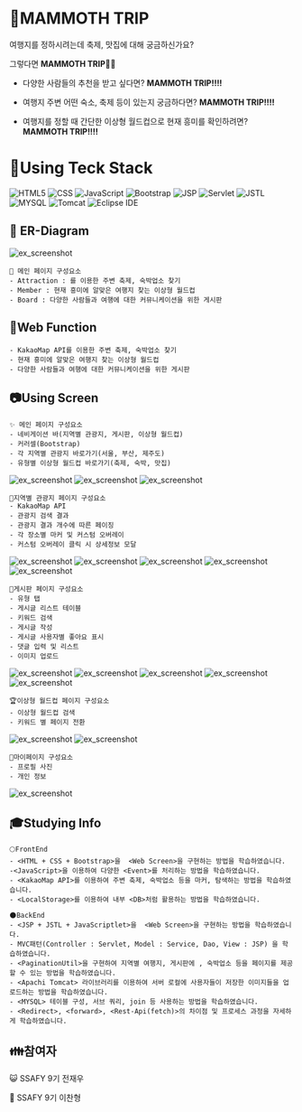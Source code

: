 # 🐘MAMMOTH TRIP

여행지를 정하시려는데 축제, 맛집에 대해 궁금하신가요?

그렇다면 **MAMMOTH TRIP**👋👋

- 다양한 사람들의 추천을 받고 싶다면? **MAMMOTH TRIP!!!!**

- 여행지 주변 어떤 숙소, 축제 등이 있는지 궁금하다면? **MAMMOTH TRIP!!!!**

- 여행지를 정할 때 간단한 이상형 월드컵으로 현재 흥미를 확인하려면? **MAMMOTH TRIP!!!!**


# 🔨Using Teck Stack
![HTML5](https://img.shields.io/badge/HTML5-E34F26.svg?&style=for-the-badge&logo=HTML5&logoColor=white)
![CSS](https://img.shields.io/badge/CSS-1572B6.svg?&style=for-the-badge&logo=CSS3&logoColor=white)
![JavaScript](https://img.shields.io/badge/JavaScript-F7DF1E.svg?&style=for-the-badge&logo=JavaScript&logoColor=white)
![Bootstrap](https://img.shields.io/badge/Bootstrap-7952B3.svg?&style=for-the-badge&logo=Bootstrap&logoColor=white)
![JSP](https://img.shields.io/badge/JSP-E9568E.svg?&style=for-the-badge&logo=JSP&logoColor=white)
![Servlet](https://img.shields.io/badge/Servlet-0ABF53.svg?&style=for-the-badge&logo=Servlet&logoColor=white)
![JSTL](https://img.shields.io/badge/JSTL-FF6550.svg?&style=for-the-badge&logo=JSTL&logoColor=white)
![MYSQL](https://img.shields.io/badge/mysql-4479A1.svg?&style=for-the-badge&logo=MYSQL&logoColor=white)
![Tomcat](https://img.shields.io/badge/apachetomcat-4053D6.svg?&style=for-the-badge&logo=apachetomcat&logoColor=white)
![Eclipse IDE](https://img.shields.io/badge/Eclipse%20IDE-2C2255.svg?&style=for-the-badge&logo=Eclipse%20IDE&logoColor=white)


## :triangular_ruler: ER-Diagram
![ex_screenshot](./descImg/DB/ER_Diagram.png)


```
💾 메인 페이지 구성요소
- Attraction : 를 이용한 주변 축제, 숙박업소 찾기
- Member : 현재 흥미에 알맞은 여행지 찾는 이상형 월드컵
- Board : 다양한 사람들과 여행에 대한 커뮤니케이션을 위한 게시판
```


## 📢Web Function

```
- KakaoMap API를 이용한 주변 축제, 숙박업소 찾기
- 현재 흥미에 알맞은 여행지 찾는 이상형 월드컵
- 다양한 사람들과 여행에 대한 커뮤니케이션을 위한 게시판
```


## 📷Using Screen


```
✨ 메인 페이지 구성요소
- 네비게이션 바(지역별 관광지, 게시판, 이상형 월드컵)
- 커러셀(Bootstrap)
- 각 지역별 관광지 바로가기(서울, 부산, 제주도)
- 유형별 이상형 월드컵 바로가기(축제, 숙박, 맛집)
```
![ex_screenshot](./descImg/index/main1.PNG)
![ex_screenshot](./descImg/index/main2.PNG)
![ex_screenshot](./descImg/index/main3.PNG)


```
🎈지역별 관광지 페이지 구성요소
- KakaoMap API
- 관광지 검색 결과 
- 관광지 결과 개수에 따른 페이징
- 각 장소별 마커 및 커스텀 오버레이
- 커스텀 오버레이 클릭 시 상세정보 모달

```
![ex_screenshot](./descImg/map/map1.PNG)
![ex_screenshot](./descImg/map/map2.PNG)
![ex_screenshot](./descImg/map/map3.PNG)
![ex_screenshot](./descImg/map/map4.PNG)
![ex_screenshot](./descImg/map/map5.PNG)


```
📃게시판 페이지 구성요소
- 유형 탭
- 게시글 리스트 테이블
- 키워드 검색 
- 게시글 작성
- 게시글 사용자별 좋아요 표시
- 댓글 입력 및 리스트 
- 이미지 업로드
```
![ex_screenshot](./descImg/board/board1.PNG)
![ex_screenshot](./descImg/board/board2.PNG)
![ex_screenshot](./descImg/board/board3.PNG)
![ex_screenshot](./descImg/board/board4.PNG)
![ex_screenshot](./descImg/board/board5.PNG)


```
🏆이상형 월드컵 페이지 구성요소
- 이상형 월드컵 검색
- 키워드 별 페이지 전환
```
![ex_screenshot](./descImg/worldcup/worldcup1.PNG)
![ex_screenshot](./descImg/worldcup/worldcup2.PNG)

```
👦마이페이지 구성요소
- 프로필 사진
- 개인 정보 
```
![ex_screenshot](./descImg/mypage/mypage.PNG)



## 🎓Studying Info
```
🌕FrontEnd
- <HTML + CSS + Bootstrap>을  <Web Screen>을 구현하는 방법을 학습하였습니다.
-<JavaScript>을 이용하여 다양한 <Event>를 처리하는 방법을 학습하였습니다.
- <KakaoMap API>를 이용하여 주변 축제, 숙박업소 등을 마커, 탐색하는 방법을 학습하였습니다.
- <LocalStorage>를 이용하여 내부 <DB>처럼 활용하는 방법을 학습하였습니다.
```

```
🌑BackEnd
- <JSP + JSTL + JavaScriptlet>을  <Web Screen>을 구현하는 방법을 학습하였습니다.
- MVC패턴(Controller : Servlet, Model : Service, Dao, View : JSP) 을 학습하였습니다.
- <PaginationUtil>을 구현하여 지역별 여행지, 게시판에 , 숙박업소 등을 페이지를 제공할 수 있는 방법을 학습하였습니다.
- <Apachi Tomcat> 라이브러리를 이용하여 서버 로컬에 사용자들이 저장한 이미지들을 업로드하는 방법을 학습하였습니다.
- <MYSQL> 테이블 구성, 서브 쿼리, join 등 사용하는 방법을 학습하였습니다.
- <Redirect>, <forward>, <Rest-Api(fetch)>의 차이점 및 프로세스 과정을 자세하게 학습하였습니다.

```

## 👪참여자

😺 SSAFY 9기 전재우

👲 SSAFY 9기 이찬형




